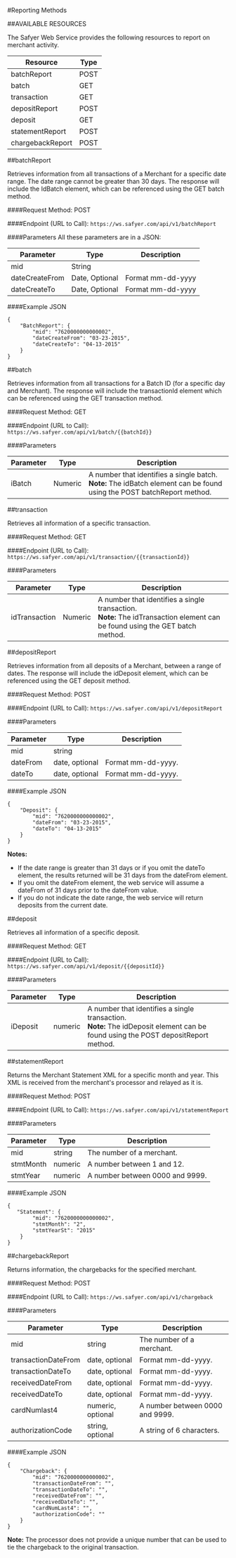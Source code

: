 #Reporting Methods

##AVAILABLE RESOURCES

The Safyer Web Service provides the following resources to report on merchant activity.

Resource | Type
--- | ---
batchReport | POST
batch | GET
transaction | GET
depositReport	| POST
deposit	| GET
statementReport | POST
chargebackReport | POST

##batchReport

Retrieves information from all transactions of a Merchant for a specific date range. The date range cannot be greater than 30 days. The response will include the IdBatch element, which can be referenced using the GET batch method.

####Request Method:
POST

####Endpoint (URL to Call):
`https://ws.safyer.com/api/v1/batchReport`

####Parameters
All these parameters are in a JSON:

Parameter | Type | Description
--- | --- | ---
mid	| String |
dateCreateFrom | Date, Optional |	Format mm-dd-yyyy
dateCreateTo | Date, Optional |	Format mm-dd-yyyy

####Example JSON
```
{
    "BatchReport": {
        "mid": "7620000000000002",
        "dateCreateFrom": "03-23-2015",
        "dateCreateTo": "04-13-2015"
    }
}
```

##batch

Retrieves information from all transactions for a Batch ID (for a specific day and Merchant). The response will include the transactionId element which can be referenced using the GET transaction method.

####Request Method:
GET

####Endpoint (URL to Call):
`https://ws.safyer.com/api/v1/batch/{{batchId}}`

####Parameters

Parameter | Type | Description
--- | --- | ---
iBatch | Numeric | A number that identifies a single batch.<br>**Note:** The idBatch element can be found using the POST batchReport method.

##transaction

Retrieves all information of a specific transaction.

####Request Method:
GET

####Endpoint (URL to Call):
`https://ws.safyer.com/api/v1/transaction/{{transactionId}}`

####Parameters

Parameter | Type | Description
--- | --- | ---
idTransaction | Numeric | A number that identifies a single transaction.<br>**Note:** The idTransaction element can be found using the GET batch method.

##depositReport

Retrieves information from all deposits of a Merchant, between a range of dates. The response will include the idDeposit element, which can be referenced using the GET deposit method.

####Request Method:
POST

####Endpoint (URL to Call):
`https://ws.safyer.com/api/v1/depositReport`

####Parameters

Parameter | Type | Description
--- | --- | ---
mid | string |
dateFrom | date, optional | Format mm-dd-yyyy.
dateTo | date, optional | Format mm-dd-yyyy.

####Example JSON
```
{
    "Deposit": {
        "mid": "7620000000000002",
        "dateFrom": "03-23-2015",
        "dateTo": "04-13-2015"
    }
}
```
**Notes:**

* If the date range is greater than 31 days or if you omit the dateTo element, the results returned will be 31 days from the dateFrom element.
* If you omit the dateFrom element, the web service will assume a dateFrom of 31 days prior to the dateFrom value.
* If you do not indicate the date range, the web service will return deposits from the current date.

##deposit

Retrieves all information of a specific deposit.

####Request Method:
GET

####Endpoint (URL to Call):
`https://ws.safyer.com/api/v1/deposit/{{depositId}}`

####Parameters

Parameter | Type | Description
--- | --- | ---
iDeposit | numeric | A number that identifies a single transaction.<br>**Note:** The idDeposit element can be found using the POST depositReport method.

##statementReport

Returns the Merchant Statement XML for a specific month and year. This XML is received from the merchant's processor and relayed as it is.

####Request Method:
POST

####Endpoint (URL to Call):
`https://ws.safyer.com/api/v1/statementReport`

####Parameters

Parameter | Type | Description
--- | --- | ---
mid | string | The number of a merchant.
stmtMonth | numeric | A number between 1 and 12.
stmtYear | numeric | A number between 0000 and 9999.

####Example JSON
```
{
   "Statement": {
        "mid": "7620000000000002",
        "stmtMonth": "2",
        "stmtYearSt": "2015"
    }
}
```

##chargebackReport

Returns information, the chargebacks for the specified merchant.

####Request Method:
POST

####Endpoint (URL to Call):
`https://ws.safyer.com/api/v1/chargeback`

####Parameters

Parameter | Type | Description
--- | --- | ---
mid | string | The number of a merchant.
transactionDateFrom | date, optional | Format mm-dd-yyyy.
transactionDateTo | date, optional | Format mm-dd-yyyy.
receivedDateFrom | date, optional | Format mm-dd-yyyy.
receivedDateTo | date, optional | Format mm-dd-yyyy.
cardNumlast4 | numeric, optional | A number between 0000 and 9999.
authorizationCode | string, optional | A string of 6 characters.

####Example JSON
```
{
    "Chargeback": {
        "mid": "7620000000000002",
        "transactionDateFrom": "",
        "transactionDateTo": "",
        "receivedDateFrom": "",
        "receivedDateTo": "",
        "cardNumLast4": "",
        "authorizationCode": ""
    }
}
```
**Note:** The processor does not provide a unique number that can be used to tie the chargeback to the original transaction.
